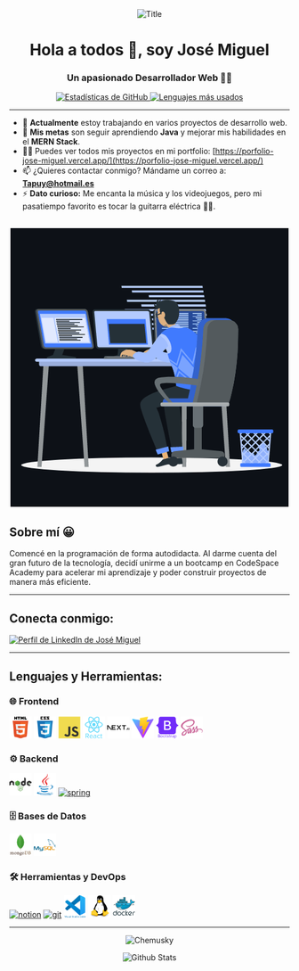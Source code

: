 <div align="center">
  <img src="https://readme-typing-svg.herokuapp.com?font=Architects+Daughter&color=%23ffffff&size=50&center=true&vCenter=true&height=60&width=600&lines=Heyyy!+I'm+José+Miguel;Welcome+to+my+profile!" alt="Title">
</div>

<h1 align="center">Hola a todos 👋, soy José Miguel</h1>
<h3 align="center">Un apasionado Desarrollador Web 👩‍💻</h3>

<div align="center">
  <a href="https://github.com/anuraghazra/github-readme-stats">
    <img src="https://github-readme-stats.vercel.app/api?username=Chemusky&show_icons=true&theme=dark&include_all_commits=true&count_private=true" alt="Estadísticas de GitHub" />
  </a>
  <a href="https://github.com/anuraghazra/github-readme-stats">
    <img src="https://github-readme-stats.vercel.app/api/top-langs/?username=Chemusky&layout=compact&theme=dark" alt="Lenguajes más usados" />
  </a>
</div>

---

- 🔭 **Actualmente** estoy trabajando en varios proyectos de desarrollo web.
- 🌱 **Mis metas** son seguir aprendiendo **Java** y mejorar mis habilidades en el **MERN Stack**.
- 👨‍💻 Puedes ver todos mis proyectos en mi portfolio: [https://porfolio-jose-miguel.vercel.app/](https://porfolio-jose-miguel.vercel.app/)
- 📫 ¿Quieres contactar conmigo? Mándame un correo a: **Tapuy@hotmail.es**
- ⚡ **Dato curioso:** Me encanta la música y los videojuegos, pero mi pasatiempo favorito es tocar la guitarra eléctrica 🎸🤟.

<br>

<div align="center">
  <img src="animation_500_kxa883sd-1.gif" alt="Programador trabajando" />
</div>

<h2 align="left">Sobre mí 😀</h2>
<p align="left">
Comencé en la programación de forma autodidacta. Al darme cuenta del gran futuro de la tecnología, decidí unirme a un bootcamp en CodeSpace Academy para acelerar mi aprendizaje y poder construir proyectos de manera más eficiente.
</p>

---

<h2 align="left">Conecta conmigo:</h2>
<p align="left">
  <a href="https://www.linkedin.com/in/jos%C3%A9-miguel-dev/" target="_blank">
    <img src="https://raw.githubusercontent.com/rahuldkjain/github-profile-readme-generator/master/src/images/icons/Social/linked-in-alt.svg" alt="Perfil de LinkedIn de José Miguel" height="30" width="40" />
  </a>
</p>

---

<h2 align="left">Lenguajes y Herramientas:</h2>

<h3>🌐 Frontend</h3>
<p align="left">
  <a href="https://www.w3.org/html/" target="_blank" rel="noreferrer"><img src="https://raw.githubusercontent.com/devicons/devicon/master/icons/html5/html5-original-wordmark.svg" alt="html5" width="40" height="40"/></a>
  <a href="https://www.w3schools.com/css/" target="_blank" rel="noreferrer"><img src="https://raw.githubusercontent.com/devicons/devicon/master/icons/css3/css3-original-wordmark.svg" alt="css3" width="40" height="40"/></a>
  <a href="https://developer.mozilla.org/en-US/docs/Web/JavaScript" target="_blank" rel="noreferrer"><img src="https://raw.githubusercontent.com/devicons/devicon/master/icons/javascript/javascript-original.svg" alt="javascript" width="40" height="40"/></a>
  <a href="https://reactjs.org/" target="_blank" rel="noreferrer"><img src="https://raw.githubusercontent.com/devicons/devicon/master/icons/react/react-original-wordmark.svg" alt="react" width="40" height="40"/></a>
  <a href="https://nextjs.org/" target="_blank" rel="noreferrer"><img src="https://raw.githubusercontent.com/devicons/devicon/master/icons/nextjs/nextjs-original-wordmark.svg" alt="nextjs" width="40" height="40"/></a>
  <a href="https://vitejs.dev/" target="_blank" rel="noreferrer"><img src="https://raw.githubusercontent.com/devicons/devicon/master/icons/vitejs/vitejs-original.svg" alt="vite" width="40" height="40"/></a>
  <a href="https://getbootstrap.com" target="_blank" rel="noreferrer"><img src="https://raw.githubusercontent.com/devicons/devicon/master/icons/bootstrap/bootstrap-plain-wordmark.svg" alt="bootstrap" width="40" height="40"/></a>
  <a href="https://sass-lang.com" target="_blank" rel="noreferrer"><img src="https://raw.githubusercontent.com/devicons/devicon/master/icons/sass/sass-original.svg" alt="sass" width="40" height="40"/></a>
</p>

<h3>⚙️ Backend</h3>
<p align="left">
  <a href="https://nodejs.org" target="_blank" rel="noreferrer"><img src="https://raw.githubusercontent.com/devicons/devicon/master/icons/nodejs/nodejs-original-wordmark.svg" alt="nodejs" width="40" height="40"/></a>
  <a href="https://www.java.com" target="_blank" rel="noreferrer"><img src="https://raw.githubusercontent.com/devicons/devicon/master/icons/java/java-original.svg" alt="java" width="40" height="40"/></a>
  <a href="https://spring.io/" target="_blank" rel="noreferrer"><img src="https://www.vectorlogo.zone/logos/springio/springio-icon.svg" alt="spring" width="40" height="40"/></a>
</p>

<h3>🗄️ Bases de Datos</h3>
<p align="left">
  <a href="https://www.mongodb.com/" target="_blank" rel="noreferrer"><img src="https://raw.githubusercontent.com/devicons/devicon/master/icons/mongodb/mongodb-original-wordmark.svg" alt="mongodb" width="40" height="40"/></a>
  <a href="https://www.mysql.com/" target="_blank" rel="noreferrer"><img src="https://raw.githubusercontent.com/devicons/devicon/master/icons/mysql/mysql-original-wordmark.svg" alt="mysql" width="40" height="40"/></a>
</p>

<h3>🛠️ Herramientas y DevOps</h3>
<p align="left">
  <a href="https://www.notion.so" target="_blank" rel="noreferrer"><img src="https://cdn.jsdelivr.net/npm/simple-icons@3.0.1/icons/notion.svg" alt="notion" width="40" height="40"/></a>
  <a href="https://git-scm.com/" target="_blank" rel="noreferrer"><img src="https://www.vectorlogo.zone/logos/git-scm/git-scm-icon.svg" alt="git" width="40" height="40"/></a>
  <a href="https://code.visualstudio.com/" target="_blank" rel="noreferrer"><img src="https://raw.githubusercontent.com/devicons/devicon/master/icons/vscode/vscode-original-wordmark.svg" alt="vscode" width="40" height="40"/></a>
  <a href="https://www.linux.org/" target="_blank" rel="noreferrer"><img src="https://raw.githubusercontent.com/devicons/devicon/master/icons/linux/linux-original.svg" alt="linux" width="40" height="40"/></a>
  <a href="https://www.docker.com/" target="_blank" rel="noreferrer"><img src="https://raw.githubusercontent.com/devicons/devicon/master/icons/docker/docker-original-wordmark.svg" alt="docker" width="40" height="40"/></a>
</p>

---

<div align="center">
  <img src="https://komarev.com/ghpvc/?username=Chemusky&label=Profile%20views&color=0e75b2&style=flat" alt="Chemusky" />
</div>

<p align="center">
  <img src="https://raw.githubusercontent.com/bornmay/bornmay/Update/svg/Bottom.svg" alt="Github Stats" />
</p>
